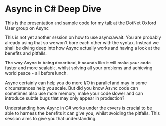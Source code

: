 # Async in C# Deep Dive

This is the presentation and sample code for my talk at the DotNet Oxford User group on Async

This is not yet another session on how to use async/await. You are probably already using that so we won't bore each other with the syntax. Instead we shall be diving deep into how Async actually works and having a look at the benefits and pitfalls.

The way Async is being described, it sounds like it will make your code faster and more scalable, whilst solving all your problems and achieving world peace - all before lunch.  

Async certainly can help you do more I/O in parallel and may in some circumstances help you scale. But did you know Async code can sometimes also use more memory, make your code slower and can introduce subtle bugs that may only appear in production?   

Understanding how Async in C# works under the covers is crucial to be able to harness the benefits it can give you, whilst avoiding the pitfalls. This session aims to give you that understanding.

